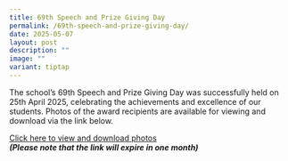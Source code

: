 ```yaml
---
title: 69th Speech and Prize Giving Day
permalink: /69th-speech-and-prize-giving-day/
date: 2025-05-07
layout: post
description: ""
image: ""
variant: tiptap
---
```

<p>The school’s 69th Speech and Prize Giving Day was successfully held on
25th April 2025, celebrating the achievements and excellence of our students.
Photos of the award recipients are available for viewing and download via
the link below.</p>
<p></p>
<p><a href="https://drive.google.com/drive/folders/1jTX4UW5ufMHi6hhdoA5mDMYD9Bxr0U1p?usp=sharing" rel="noopener nofollow" target="_blank">Click here to view and download photos</a>
<br><strong><em>(Please note that the link will expire in one month)</em></strong>
</p>